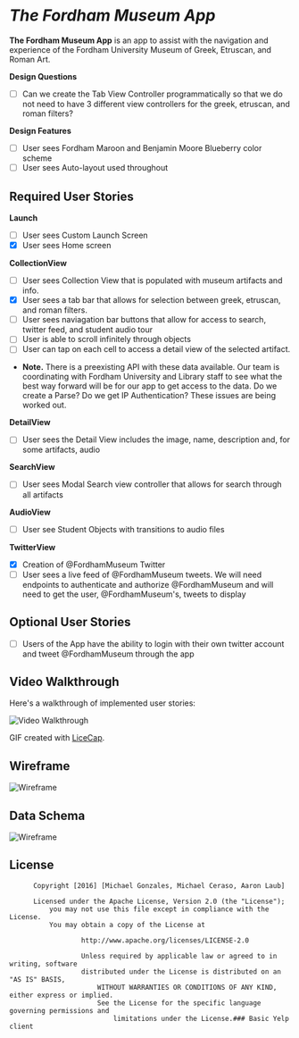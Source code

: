 # *The Fordham Museum App*

**The Fordham Museum App** is an app to assist with the navigation and experience of the Fordham University Museum of Greek, Etruscan, and Roman Art.

**Design Questions**
- [ ] Can we create the Tab View Controller programmatically so that we do not need to have 3 different view controllers for the greek, etruscan, and roman filters?

**Design Features**
- [ ] User sees Fordham Maroon and Benjamin Moore Blueberry color scheme
- [ ] User sees Auto-layout used throughout

## Required User Stories

**Launch**
- [ ] User sees Custom Launch Screen
- [x] User sees Home screen

**CollectionView**
- [ ] User sees Collection View that is populated with museum artifacts and info.
- [x] User sees a tab bar that allows for selection between greek, etruscan, and roman filters.
- [ ] User sees naviagation bar buttons that allow for access to search, twitter feed, and student audio tour
- [ ] User is able to scroll infinitely through objects
- [ ] User can tap on each cell to access a detail view of the selected artifact.
- **Note.** There is a preexisting API with these data available. Our team is coordinating with Fordham University and Library staff to see what the best way forward will be for our app to get access to the data. Do we create a Parse? Do we get IP Authentication? These issues are being worked out.

**DetailView**
- [ ] User sees the Detail View includes the image, name, description and, for some artifacts, audio

**SearchView**
- [ ] User sees Modal Search view controller that allows for search through all artifacts

**AudioView**
- [ ] User see Student Objects with transitions to audio files

**TwitterView**
- [x] Creation of @FordhamMuseum Twitter
- [ ] User sees a live feed of @FordhamMuseum tweets. We will need endpoints to authenticate and authorize @FordhamMuseum and will need to get the user, @FordhamMuseum's, tweets to display

## Optional User Stories
- [ ] Users of the App have the ability to login with their own twitter account and tweet @FordhamMuseum through the app

## Video Walkthrough 

Here's a walkthrough of implemented user stories:

<img src='http://i.imgur.com/TGbQ0hU.gif' title='Video Walkthrough' width='' alt='Video Walkthrough' />

GIF created with [LiceCap](http://www.cockos.com/licecap/).


## Wireframe

<img src='http://i.imgur.com/xruVpZT.jpg' title='Wireframe' width='' alt='Wireframe' />
 
 ## Data Schema
<img src='https://cloud.githubusercontent.com/assets/16281440/13799276/3c43f6e0-eaf4-11e5-9eb6-edb65aea4c83.jpeg' title='Wireframe' width='' alt='Wireframe' />
 
## License
      
          Copyright [2016] [Michael Gonzales, Michael Ceraso, Aaron Laub]
	  
	      Licensed under the Apache License, Version 2.0 (the "License");
	          you may not use this file except in compliance with the License.
		      You may obtain a copy of the License at
		      
		              http://www.apache.org/licenses/LICENSE-2.0
			      
			          Unless required by applicable law or agreed to in writing, software
				      distributed under the License is distributed on an "AS IS" BASIS,
				          WITHOUT WARRANTIES OR CONDITIONS OF ANY KIND, either express or implied.
					      See the License for the specific language governing permissions and
					          limitations under the License.### Basic Yelp client
